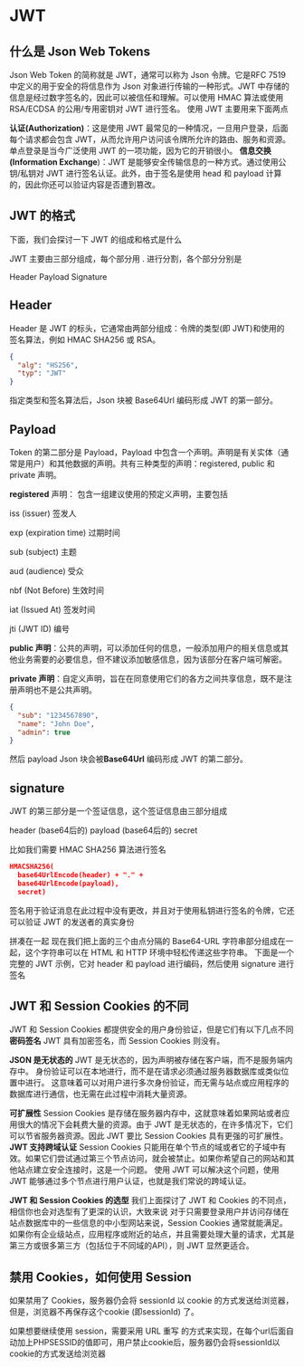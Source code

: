 JWT
===

什么是 Json Web Tokens
---

Json Web Token 的简称就是 JWT，通常可以称为 Json 令牌。它是RFC 7519 中定义的用于安全的将信息作为 Json 对象进行传输的一种形式。JWT 中存储的信息是经过数字签名的，因此可以被信任和理解。可以使用 HMAC 算法或使用 RSA/ECDSA 的公用/专用密钥对 JWT 进行签名。
使用 JWT 主要用来下面两点

**认证(Authorization)**：这是使用 JWT 最常见的一种情况，一旦用户登录，后面每个请求都会包含 JWT，从而允许用户访问该令牌所允许的路由、服务和资源。单点登录是当今广泛使用 JWT 的一项功能，因为它的开销很小。
**信息交换(Information Exchange**)：JWT 是能够安全传输信息的一种方式。通过使用公钥/私钥对 JWT 进行签名认证。此外，由于签名是使用 head 和 payload 计算的，因此你还可以验证内容是否遭到篡改。

JWT 的格式
---

下面，我们会探讨一下 JWT 的组成和格式是什么

JWT 主要由三部分组成，每个部分用 . 进行分割，各个部分分别是

Header
Payload
Signature

Header
----

Header 是 JWT 的标头，它通常由两部分组成：令牌的类型(即 JWT)和使用的 签名算法，例如 HMAC SHA256 或 RSA。

``` json
{
  "alg": "HS256",
  "typ": "JWT"
}
```

指定类型和签名算法后，Json 块被 Base64Url 编码形成 JWT 的第一部分。

Payload
----

Token 的第二部分是 Payload，Payload 中包含一个声明。声明是有关实体（通常是用户）和其他数据的声明。共有三种类型的声明：registered, public 和 private 声明。

**registered** 声明： 包含一组建议使用的预定义声明，主要包括

iss (issuer)
签发人

exp (expiration time)
过期时间

sub (subject)
主题

aud (audience)
受众

nbf (Not Before)
生效时间

iat (Issued At)
签发时间

jti (JWT ID)
编号

**public 声明**：公共的声明，可以添加任何的信息，一般添加用户的相关信息或其他业务需要的必要信息，但不建议添加敏感信息，因为该部分在客户端可解密。

**private 声明**：自定义声明，旨在在同意使用它们的各方之间共享信息，既不是注册声明也不是公共声明。

``` json
{
  "sub": "1234567890",
  "name": "John Doe",
  "admin": true
}
```

然后 payload Json 块会被**Base64Url** 编码形成 JWT 的第二部分。

signature
---

JWT 的第三部分是一个签证信息，这个签证信息由三部分组成

header (base64后的)
payload (base64后的)
secret

比如我们需要 HMAC SHA256 算法进行签名

``` json
HMACSHA256(
  base64UrlEncode(header) + "." +
  base64UrlEncode(payload),
  secret)
```

签名用于验证消息在此过程中没有更改，并且对于使用私钥进行签名的令牌，它还可以验证 JWT 的发送者的真实身份

拼凑在一起
现在我们把上面的三个由点分隔的 Base64-URL 字符串部分组成在一起，这个字符串可以在 HTML 和 HTTP 环境中轻松传递这些字符串。
下面是一个完整的 JWT 示例，它对 header 和 payload 进行编码，然后使用 signature 进行签名

JWT 和 Session Cookies 的不同
---

JWT 和 Session Cookies 都提供安全的用户身份验证，但是它们有以下几点不同
**密码签名**
JWT 具有加密签名，而 Session Cookies 则没有。

**JSON 是无状态的**
JWT 是无状态的，因为声明被存储在客户端，而不是服务端内存中。
身份验证可以在本地进行，而不是在请求必须通过服务器数据库或类似位置中进行。 这意味着可以对用户进行多次身份验证，而无需与站点或应用程序的数据库进行通信，也无需在此过程中消耗大量资源。

**可扩展性**
Session Cookies 是存储在服务器内存中，这就意味着如果网站或者应用很大的情况下会耗费大量的资源。由于 JWT 是无状态的，在许多情况下，它们可以节省服务器资源。因此 JWT 要比 Session Cookies 具有更强的可扩展性。
**JWT 支持跨域认证**
Session Cookies 只能用在单个节点的域或者它的子域中有效。如果它们尝试通过第三个节点访问，就会被禁止。如果你希望自己的网站和其他站点建立安全连接时，这是一个问题。
使用 JWT 可以解决这个问题，使用 JWT 能够通过多个节点进行用户认证，也就是我们常说的跨域认证。

**JWT 和 Session Cookies 的选型**
我们上面探讨了 JWT 和 Cookies 的不同点，相信你也会对选型有了更深的认识，大致来说
对于只需要登录用户并访问存储在站点数据库中的一些信息的中小型网站来说，Session Cookies 通常就能满足。
如果你有企业级站点，应用程序或附近的站点，并且需要处理大量的请求，尤其是第三方或很多第三方（包括位于不同域的API），则 JWT 显然更适合。

禁用 Cookies，如何使用 Session
---

如果禁用了 Cookies，服务器仍会将 sessionId 以 cookie 的方式发送给浏览器，但是，浏览器不再保存这个cookie (即sessionId) 了。

如果想要继续使用 session，需要采用 URL 重写 的方式来实现，在每个url后面自动加上PHPSESSID的值即可，用户禁止cookie后，服务器仍会将sessionId以cookie的方式发送给浏览器

